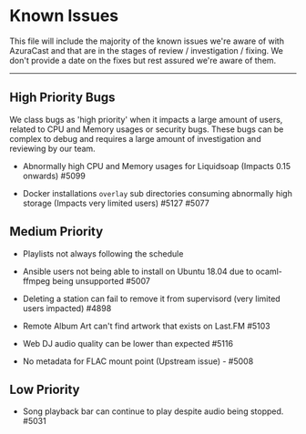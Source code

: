 # Known Issues

This file will include the majority of the known issues we're aware of with AzuraCast and that are in the stages of review / investigation / fixing. We don't provide a date on the fixes but rest assured we're aware of them.

---

## High Priority Bugs
We class bugs as 'high priority' when it impacts a large amount of users, related to CPU and Memory usages or security bugs. These bugs can be complex to debug and requires a large  amount of investigation and reviewing by our team.

- Abnormally high CPU and Memory usages for Liquidsoap (Impacts 0.15 onwards) #5099
 
- Docker installations `overlay` sub directories consuming abnormally high storage (Impacts very limited users) #5127 #5077


## Medium Priority

- Playlists not always following the schedule 

- Ansible users not being able to install on Ubuntu 18.04 due to ocaml-ffmpeg being unsupported #5007

- Deleting a station can fail to remove it from supervisord (very limited users impacted) #4898

- Remote Album Art can't find artwork that exists on Last.FM #5103

- Web DJ audio quality can be lower than expected #5116

- No metadata for FLAC mount point (Upstream issue) - #5008


## Low Priority

- Song playback bar can continue to play despite audio being stopped. #5031
